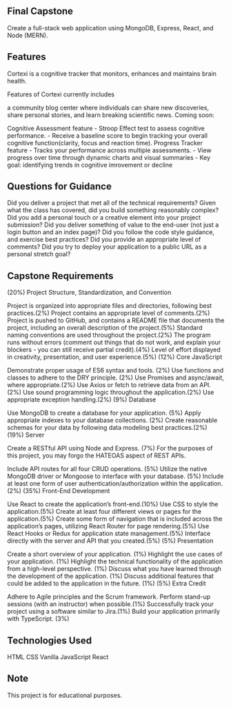 ## Final Capstone
Create a full-stack web application using MongoDB, Express, React, and Node (MERN).

## Features
Cortexi is a cognitive tracker that monitors, enhances and maintains brain health.

Features of Cortexi currently includes

a community blog center where individuals can share new discoveries, share personal stories, and learn breaking scientific news.
Coming soon:

Cognitive Assessment feature - Stroop Effect test to assess cognitive performance. - Receive a baseline score to begin tracking your overall cognitive function(clarity, focus and reaction time).
Progress Tracker feature - Tracks your performance across multiple assessments. - View progress over time through dynamic charts and visual summaries - Key goal: identifying trends in cognitive imrovement or decline

## Questions for Guidance
Did you deliver a project that met all of the technical requirements?
Given what the class has covered, did you build something reasonably complex?
Did you add a personal touch or a creative element into your project submission?
Did you deliver something of value to the end-user (not just a login button and an index page)?
Did you follow the code style guidance, and exercise best practices?
Did you provide an appropriate level of comments?
Did you try to deploy your application to a public URL as a personal stretch goal?

## Capstone Requirements
(20%) Project Structure, Standardization, and Convention

Project is organized into appropriate files and directories, following best practices.(2%)
Project contains an appropriate level of comments.(2%)
Project is pushed to GitHub, and contains a README file that documents the project, including an overall description of the project.(5%)
Standard naming conventions are used throughout the project.(2%)
The program runs without errors (comment out things that do not work, and explain your blockers - you can still receive partial credit).(4%)
Level of effort displayed in creativity, presentation, and user experience.(5%)
(12%) Core JavaScript

Demonstrate proper usage of ES6 syntax and tools. (2%)
Use functions and classes to adhere to the DRY principle. (2%)
Use Promises and async/await, where appropriate.(2%)
Use Axios or fetch to retrieve data from an API.(2%)
Use sound programming logic throughout the application.(2%)
Use appropriate exception handling.(2%)
(9%) Database

Use MongoDB to create a database for your application. (5%)
Apply appropriate indexes to your database collections. (2%)
Create reasonable schemas for your data by following data modeling best practices.(2%)
(19%) Server

Create a RESTful API using Node and Express. (7%)
For the purposes of this project, you may forgo the HATEOAS aspect of REST APIs.

Include API routes for all four CRUD operations. (5%)
Utilize the native MongoDB driver or Mongoose to interface with your database. (5%)
Include at least one form of user authentication/authorization within the application. (2%)
(35%) Front-End Development

Use React to create the application’s front-end.(10%)
Use CSS to style the application.(5%)
Create at least four different views or pages for the application.(5%)
Create some form of navigation that is included across the application’s pages, utilizing React Router for page rendering.(5%)
Use React Hooks or Redux for application state management.(5%)
Interface directly with the server and API that you created.(5%)
(5%) Presentation

Create a short overview of your application. (1%)
Highlight the use cases of your application. (1%)
Highlight the technical functionality of the application from a high-level perspective. (1%)
Discuss what you have learned through the development of the application. (1%)
Discuss additional features that could be added to the application in the future. (1%)
(5%) Extra Credit

Adhere to Agile principles and the Scrum framework. Perform stand-up sessions (with an instructor) when possible.(1%)
Successfully track your project using a software similar to Jira.(1%)
Build your application primarily with TypeScript. (3%)
## Technologies Used
HTML CSS Vanilla JavaScript React

## Note
This project is for educational purposes.